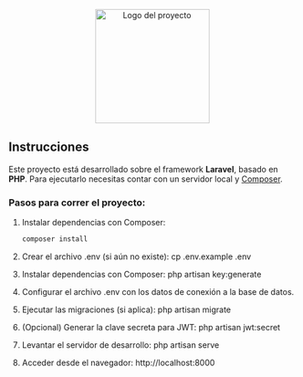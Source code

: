 <p align="center">
  <img src="public/logo.png" alt="Logo del proyecto" width="200">
</p>

## **Instrucciones**

Este proyecto está desarrollado sobre el framework **Laravel**, basado en **PHP**. Para ejecutarlo necesitas contar con un servidor local y [Composer](https://getcomposer.org/).

### Pasos para correr el proyecto:

1. Instalar dependencias con Composer:
   ```bash
   composer install

2. Crear el archivo .env (si aún no existe):
	cp .env.example .env

3. Instalar dependencias con Composer:
	php artisan key:generate

4. Configurar el archivo .env con los datos de conexión a la base de datos.

5. Ejecutar las migraciones (si aplica):
	php artisan migrate

6. (Opcional) Generar la clave secreta para JWT:
	php artisan jwt:secret

7. Levantar el servidor de desarrollo:
	php artisan serve

8. Acceder desde el navegador:
	http://localhost:8000